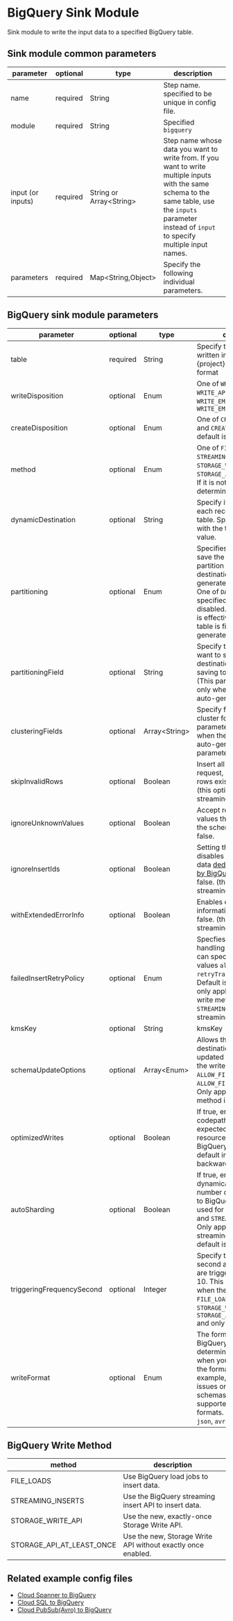 # BigQuery Sink Module

Sink module to write the input data to a specified BigQuery table.

## Sink module common parameters

| parameter         | optional | type                     | description                                                                                                                                                                                              |
|-------------------|----------|--------------------------|----------------------------------------------------------------------------------------------------------------------------------------------------------------------------------------------------------|
| name              | required | String                   | Step name. specified to be unique in config file.                                                                                                                                                        |
| module            | required | String                   | Specified `bigquery`                                                                                                                                                                                     |
| input (or inputs) | required | String or Array<String\> | Step name whose data you want to write from. If you want to write multiple inputs with the same schema to the same table, use the `inputs` parameter instead of `input` to specify multiple input names. |
| parameters        | required | Map<String,Object\>      | Specify the following individual parameters.                                                                                                                                                             |

## BigQuery sink module parameters

| parameter                 | optional | type           | description                                                                                                                                                                                                                                                                       |
|---------------------------|----------|----------------|-----------------------------------------------------------------------------------------------------------------------------------------------------------------------------------------------------------------------------------------------------------------------------------|
| table                     | required | String         | Specify the Table to be written in BigQuery. {project}:{dataset}. {table} format                                                                                                                                                                                                  |
| writeDisposition          | optional | Enum           | One of `WRITE_TRUNCATE`, `WRITE_APPEND`, or `WRITE_EMPTY`. The default is `WRITE_EMPTY`                                                                                                                                                                                           |
| createDisposition         | optional | Enum           | One of `CREATE_IF_NEEDED` and `CREATE_NEVER`. The default is `CREATE_NEVER`.                                                                                                                                                                                                      |
| method                    | optional | Enum           | One of `FILE_LOADS`, `STREAMING_INSERTS`, `STORAGE_WRITE_API`, or `STORAGE_API_AT_LEAST_ONCE`. If it is not specified, it is determined automatically.                                                                                                                            |
| dynamicDestination        | optional | String         | Specify if you want to save each record to a different table. Specify a field name with the table name as a value.                                                                                                                                                                |
| partitioning              | optional | Enum           | Specifies that you want to save the data in the partition table when the destination table is generated automatically. One of `DAY` or `HOUR` is specified. The default is disabled. (This parameter is effective only when the table is first auto-generated)                    |
| partitioningField         | optional | String         | Specify the field name you want to specify as the destination partition when saving to Partition Table. (This parameter is effective only when the table is first auto-generated)                                                                                                 |
| clusteringFields          | optional | Array<String\> | Specify field names to split cluster for Clustering. (This parameter is effective only when the table is first auto-generated. clustering parameter is deprecated)                                                                                                                |
| skipInvalidRows           | optional | Boolean        | Insert all valid rows of a request, even if invalid rows exist. Default is false. (this option only for streaming mode)                                                                                                                                                           |
| ignoreUnknownValues       | optional | Boolean        | Accept rows that contain values that do not match the schema. Default is false.                                                                                                                                                                                                   |
| ignoreInsertIds           | optional | Boolean        | Setting this option to true disables insertId based data [deduplication offered by BigQuery](https://cloud.google.com/bigquery/streaming-data-into-bigquery#disabling_best_effort_de-duplication). Default is false. (this option only for streaming mode)                        |
| withExtendedErrorInfo     | optional | Boolean        | Enables extended error information. Default is false. (this option only for streaming mode)                                                                                                                                                                                       |
| failedInsertRetryPolicy   | optional | Enum           | Specfies a policy for handling failed inserts. You can specify one of the values `always`,`never`, or `retryTransientErrors`. Default is `always` This is only applicable when the write method is `STREAMING_INSERTS` and only streaming mode.                                   |
| kmsKey                    | optional | String         | kmsKey                                                                                                                                                                                                                                                                            |
| schemaUpdateOptions       | optional | Array<Enum\>   | Allows the schema of the destination table to be updated as a side effect of the write. Current support `ALLOW_FIELD_ADDITION` and `ALLOW_FIELD_RELAXATION`. Only applicable when method is `FILE_LOADS`.                                                                         |
| optimizedWrites           | optional | Boolean        | If true, enables new codepaths that are expected to use less resources while writing to BigQuery. Not enabled by default in order to maintain backwards compatibility.                                                                                                            |
| autoSharding              | optional | Boolean        | If true, enables using a dynamically determined number of shards to write to BigQuery. This can be used for both `FILE_LOADS` and `STREAMING_INSERTS`. Only applicable to streaming mode. The default is false.                                                                   |
| triggeringFrequencySecond | optional | Integer        | Specify the frequency second at which file writes are triggered. The default is 10. This is only applicable when the write method is `FILE_LOADS`, `STORAGE_WRITE_API` or `STORAGE_API_AT_LEAST_ONCE` and only streaming mode.                                                    |
| writeFormat               | optional | Enum           | The format for writing to BigQuery is automatically determined. Use this option when you want to specify the format directly, for example, for performance issues or to support schemas that are not supported by the various formats. The options are `json`, `avro`, and `row`. |

## BigQuery Write Method

| method                    | description                                                  |
|---------------------------|--------------------------------------------------------------|
| FILE_LOADS                | Use BigQuery load jobs to insert data.                       |
| STREAMING_INSERTS         | Use the BigQuery streaming insert API to insert data.        |
| STORAGE_WRITE_API         | Use the new, exactly-once Storage Write API.                 |
| STORAGE_API_AT_LEAST_ONCE | Use the new, Storage Write API without exactly once enabled. |

## Related example config files

* [Cloud Spanner to BigQuery](../../../../examples/spanner-to-bigquery.json)
* [Cloud SQL to BigQuery](../../../../examples/jdbc-to-bigquery.json)
* [Cloud PubSub(Avro) to BigQuery](../../../../examples/pubsub-avro-to-bigquery.json)
